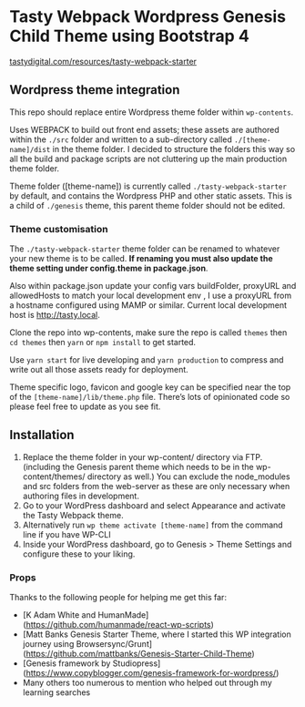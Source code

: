 # Tasty Webpack Wordpress Genesis Child Theme using Bootstrap 4

[tastydigital.com/resources/tasty-webpack-starter](https://tastydigital.com/resources/tasty-webpack-starter)

## Wordpress theme integration

This repo should replace entire Wordpress theme folder within `wp-contents`.

Uses WEBPACK to build out front end assets; these assets are authored within the `./src` folder and written to a sub-directory called `./[theme-name]/dist` in the theme folder. I decided to structure the folders this way so all the build and package scripts are not cluttering up the main production theme folder.

Theme folder ([theme-name]) is currently called `./tasty-webpack-starter` by default, and contains the Wordpress PHP and other static assets. This is a child of `./genesis` theme, this parent theme folder should not be edited.

### Theme customisation

The `./tasty-webpack-starter` theme folder can be renamed to whatever your new theme is to be called. __If renaming you must also update the theme setting under config.theme in package.json__. 

Also within package.json update your config vars buildFolder, proxyURL and allowedHosts to match your local development env , I use a proxyURL from a hostname configured using MAMP or similar. Current local development host is http://tasty.local.

Clone the repo into wp-contents, make sure the repo is called `themes` then `cd themes` then `yarn` or `npm install` to get started.  

Use `yarn start` for live developing and `yarn production` to compress and write out all those assets ready for deployment.

Theme specific logo, favicon and google key can be specified near the top of the `[theme-name]/lib/theme.php` file. There’s lots of opinionated code so please feel free to update as you see fit.

## Installation

1. Replace the theme folder in your wp-content/ directory via FTP. (including the Genesis parent theme which needs to be in the wp-content/themes/ directory as well.) You can exclude the node_modules and src folders from the web-server as these are only necessary when authoring files in development.
2. Go to your WordPress dashboard and select Appearance and activate the Tasty Webpack theme.
3. Alternatively run `wp theme activate [theme-name]` from the command line if you have WP-CLI
4. Inside your WordPress dashboard, go to Genesis > Theme Settings and configure these to your liking.


### Props

Thanks to the following people for helping me get this far:

* [K Adam White and HumanMade] (https://github.com/humanmade/react-wp-scripts)
* [Matt Banks Genesis Starter Theme, where I started this WP integration journey using Browsersync/Grunt] (https://github.com/mattbanks/Genesis-Starter-Child-Theme)
* [Genesis framework by Studiopress] (https://www.copyblogger.com/genesis-framework-for-wordpress/)
* Many others too numerous to mention who helped out through my learning searches

